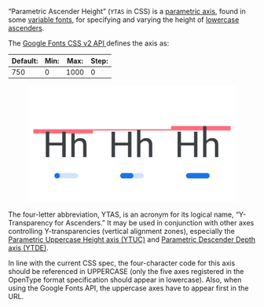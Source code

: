 
“Parametric Ascender Height” (`YTAS` in CSS) is a [parametric axis](/glossary/TERM), found in some [variable fonts](/glossary/TERM), for specifying and varying the height of [lowercase](/glossary/TERM) [ascenders](/glossary/TERM).

The [Google Fonts CSS v2 API ](https://developers.google.com/fonts/docs/css2) defines the axis as:

| Default: | Min: | Max: | Step: |
| --- | --- | --- | --- |
| 750 | 0 | 1000 | 0 |

<figure>

![INSERT_ALT_TEXT](images/thumbnail.svg)

</figure>

The four-letter abbreviation, YTAS, is an acronym for its logical name, “Y-Transparency for Ascenders.” It may be used in conjunction with other axes controlling Y-transparencies (vertical alignment zones), especially the [Parametric Uppercase Height axis (YTUC)](/glossary/TERM) and [Parametric Descender Depth axis (YTDE)](/glossary/TERM).

In line with the current CSS spec, the four-character code for this axis should be referenced in UPPERCASE (only the five axes registered in the OpenType format specification should appear in lowercase). Also, when using the Google Fonts API, the uppercase axes have to appear first in the URL.
